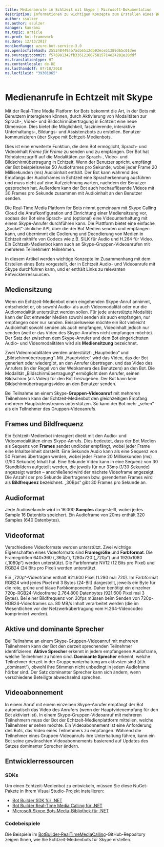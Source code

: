 ```yaml
---
title: Medienanrufe in Echtzeit mit Skype | Microsoft-Dokumentation
description: Informationen zu wichtigen Konzepte zum Erstellen eines Bots mithilfe des Bot Builder SDK für .NET, der in Echtzeit Audio- und Videoanrufe mit Skype durchführen kann.
author: ssulzer
ms.author: ssulzer
manager: kamrani
ms.topic: article
ms.prod: bot-framework
ms.date: 12/13/2017
monikerRange: azure-bot-service-3.0
ms.openlocfilehash: 255248449ab7adb6512db93ece51389d65c01dee
ms.sourcegitcommit: f576981342fb3361216675815714e24281e20ddf
ms.translationtype: HT
ms.contentlocale: de-DE
ms.lasthandoff: 07/18/2018
ms.locfileid: "39301965"
---
```

# <a name="real-time-media-calling-with-skype"></a>Medienanrufe in Echtzeit mit Skype

Mit der Real-Time Media Platform for Bots bekommt die Art, in der Bots mit Benutzern interagieren können, durch Aktivierung von Modalitäten zur Sprach-, Video- und Bildschirmübertragung in Echtzeit eine neue Dimension. Dies bietet die Möglichkeit, faszinierende, interaktive Unterhaltungs-, Bildungs- und Assistenzbots zu erstellen. Benutzer kommunizieren über Skype mit Echtzeit-Medienbots.

Dies ist eine erweiterte Funktion, die dem Bot ermöglicht, Sprach- und Videoinhalt *Frame für Frame* zu senden und zu empfangen. Der Bot hat Rohdatenzugriff auf die Modalitäten zur Sprach-, Video- und Bildschirmübertragung in Echtzeit. Wenn der Benutzer spricht, empfängt der Bot beispielsweise 50 Audioframes pro Sekunde, wobei jeder Frame 20 Millisekunden (ms) Audioinhalt enthält. Der Bot kann während des Empfangs der Audioframes in Echtzeit eine Spracherkennung ausführen und muss nicht auf eine Aufzeichnung warten, nachdem der Benutzer gesprochen hat. Außerdem kann der Bot auch hochauflösende Videos mit 30 Frames pro Sekunde zusammen mit Audioinhalt an den Benutzer senden.

Die Real-Time Media Platform for Bots nimmt gemeinsam mit Skype Calling Cloud die Anrufkonfiguration und Einrichtung einer Mediensitzung vor, sodass der Bot eine Sprach- und (optional) eine Videounterhaltung mit einem Skype-Anrufer durchführen kann. Die Plattform bietet eine einfache „Socket“-ähnliche API, über die der Bot Medien senden und empfangen kann, und übernimmt die Codierung und Decodierung von Medien in Echtzeit mithilfe von Codecs wie z.B. SILK für Audio und H.264 für Video. Ein Echtzeit-Medienbot kann auch an Skype-Gruppen-Videoanrufen mit mehreren Teilnehmern teilnehmen.

In diesem Artikel werden wichtige Konzepte im Zusammenhang mit dem Erstellen eines Bots vorgestellt, der in Echtzeit Audio- und Videoanrufe mit Skype durchführen kann, und er enthält Links zu relevanten Entwicklerressourcen.

## <a name="media-session"></a>Mediensitzung
Wenn ein Echtzeit-Medienbot einen eingehenden Skype-Anruf annimmt, entscheidet er, ob sowohl Audio- als auch Videomodalität oder nur die Audiomodalität unterstützt werden sollen. Für jede unterstützte Modalität kann der Bot entweder Medien sowohl senden als auch empfangen, nur empfangen oder nur senden. Beispielsweise möchte ein Bot vielleicht Audioinhalt sowohl senden als auch empfangen, Videoinhalt jedoch nur senden (weil er das Video des Skype-Anrufers nicht empfangen möchte). Der Satz der zwischen dem Skype-Anrufer und dem Bot eingerichteten Audio- und Videomodalitäten wird als **Mediensitzung** bezeichnet.

Zwei Videomodalitäten werden unterstützt: „Hauptvideo“ und „Bildschirmübertragung“. Mit „Hauptvideo“ wird das Video, das der Bot generiert oder wiedergibt, an den Anrufer übertragen, und das Video des Anrufers (in der Regel von der Webkamera des Benutzers) an den Bot. Die Modalität „Bildschirmübertragung“ ermöglicht dem Anrufer, seinen Bildschirm (als Video) für den Bot freizugeben. Der Bot kann kein Bildschirmübertragungsvideo an den Benutzer senden.

Bei Teilnahme an einem Skype-**Gruppen-Videoanruf** mit mehreren Teilnehmern kann der Echtzeit-Medienbot den gleichzeitigen Empfang mehrerer Hauptvideostreams unterstützen. So kann der Bot mehr „sehen“ als ein Teilnehmer des Gruppen-Videoanrufs.

## <a name="frames-and-frame-rate"></a>Frames und Bildfrequenz
Ein Echtzeit-Medienbot interagiert direkt mit den Audio- und Videomodalitäten eines Skype-Anrufs. Dies bedeutet, dass der Bot Medien als Sequenz von **Frames** sendet und/oder empfängt, wobei jeder Frame eine Inhaltseinheit darstellt. Eine Sekunde Audio kann als eine Sequenz von 50 Frames übertragen werden, wobei jeder Frame 20 Millisekunden (ms) (1/50 Sekunde) Inhalt hat. Eine Sekunde Video kann in eine Sequenz von 30 Standbildern aufgeteilt werden, die jeweils für nur 33ms (1/30 Sekunde) angezeigt werden – anschließend wird der nächste Videoframe angezeigt. Die Anzahl der pro Sekunde übertragenen bzw. gerenderten Frames wird als **Bildfrequenz** bezeichnet. „30Bps“ gibt 30 Frames pro Sekunde an.

## <a name="audio-format"></a>Audioformat
Jede Audiosekunde wird in 16.000 **Samples** dargestellt, wobei jedes Sample 16 Datenbits speichert. Ein Audioframe von 20ms enthält 320 Samples (640 Datenbytes).

## <a name="video-format"></a>Videoformat
Verschiedene Videoformate werden unterstützt. Zwei wichtige Eigenschaften eines Videoformats sind **Framegröße** und **Farbformat**. Die Framegrößen 640x360 („360p“), 1280x720 („720p“) und 1920x1080 („1080p“) werden unterstützt. Die Farbformate NV12 (12 Bits pro Pixel) und RGB24 (24 Bits pro Pixel) werden unterstützt.

Ein „720p“-Videoframe enthält 921.600 Pixel (1.280 mal 720). Im Farbformat RGB24 wird jedes Pixel mit 3 Bytes (24-Bit) dargestellt, jeweils ein Byte für die rote, grüne und blaue Farbkomponente. Daher benötigt ein einzelner 720p-RGB24-Videoframe 2.764.800 Datenbytes (921.600 Pixel mal 3 Bytes). Bei einer Bildfrequenz von 30fps müssen beim Senden von 720p-RGB24-Videoframes ca. 80 MB/s Inhalt verarbeitet werden (die im Wesentlichen vor der Netzwerkübertragung vom H.264-Videocodec komprimiert werden).

## <a name="active-and-dominant-speakers"></a>Aktive und dominante Sprecher
Bei Teilnahme an einem Skype-Gruppen-Videoanruf mit mehreren Teilnehmern kann der Bot den derzeit sprechenden Teilnehmer identifizieren. **Aktive Sprecher** erkennt in jedem empfangenen Audioframe, welche Teilnehmer zu hören sind. **Dominante Sprecher** erkennt, welche Teilnehmer derzeit in der Gruppenunterhaltung am aktivsten sind (d.h. „dominant“), obwohl ihre Stimmen nicht unbedingt in jedem Audioframe hörbar sind. Der Satz dominanter Sprecher kann sich ändern, wenn verschiedene Beteiligte abwechselnd sprechen.

## <a name="video-subscription"></a>Videoabonnement
In einem Anruf mit einem einzelnen Skype-Anrufer empfängt der Bot automatisch das Video des Anrufers (wenn der Hauptvideoempfang für den Bot aktiviert ist). In einem Skype-Gruppen-Videoanruf mit mehreren Teilnehmern muss der Bot der Echtzeit-Medienplattform mitteilen, welche Teilnehmer er sehen möchte. Ein Videoabonnement ist eine Anforderung des Bots, das Video eines Teilnehmers zu empfangen. Während die Teilnehmer eines Gruppen-Videoanrufs ihre Unterhaltung führen, kann ein Bot seine gewünschten Videoabonnements basierend auf Updates des Satzes dominanter Sprecher ändern.

## <a name="developer-resources"></a>Entwicklerressourcen 

### <a name="sdks"></a>SDKs

Um einen Echtzeit-Medienbot zu entwickeln, müssen Sie diese NuGet-Pakete in Ihrem Visual Studio-Projekt installieren:

- [Bot Builder SDK für .NET](bot-builder-dotnet-overview.md)
- [Bot Builder Real-Time Media Calling für .NET](https://www.nuget.org/packages?q=Bot.Builder.RealTimeMediaCalling)
- [Microsoft.Skype.Bots.Media-Bibliothek für .NET](https://www.nuget.org/packages?q=Microsoft.Skype.Bots.Media)

### <a name="code-samples"></a>Codebeispiele

Die Beispiele im [BotBuilder-RealTimeMediaCalling](https://github.com/Microsoft/BotBuilder-RealTimeMediaCalling)-GitHub-Repository zeigen Ihnen, wie Sie Echtzeit-Medienbots für Skype erstellen.
